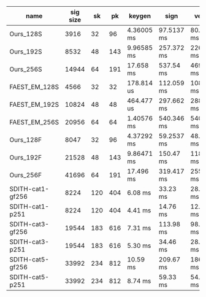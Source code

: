 | name | sig size | sk | pk | keygen | sign | verify |
| ---- | -------- | -- | -- | ------ | ---- | ------ |
| Ours_128S | 3916 | 32 | 96 | 4.36005 ms | 97.5137 ms | 80.2091 ms |
| Ours_192S | 8532 | 48 | 143 | 9.96585 ms | 257.372 ms | 226.706 ms |
| Ours_256S | 14944 | 64 | 191 | 17.658 ms | 537.54 ms | 469.721 ms |
| FAEST_EM_128S | 4566 | 32 | 32 | 178.814 us | 112.059 ms | 108.851 ms |
| FAEST_EM_192S | 10824 | 48 | 48 | 464.477 us | 297.662 ms | 288.398 ms 
| FAEST_EM_256S | 20956 | 64 | 64 | 1.40576 ms | 540.346 ms | 540.04 ms |
| Ours_128F | 8047 | 32 | 96 | 4.37292 ms | 59.2537 ms | 48.4413 ms |
| Ours_192F | 21528 | 48 | 143 | 9.86471 ms | 150.47 ms | 118.968 ms |
| Ours_256F | 41696 | 64 | 191 | 17.496 ms | 319.417 ms | 255.286 ms |
| SDITH-cat1-gf256 | 8224 | 120 | 404 | 6.08 ms | 33.23 ms | 28.62 ms |
| SDITH-cat1-p251 | 8224 | 120 | 404 | 4.41 ms | 14.76 ms | 12.32 ms |
| SDITH-cat3-gf256 | 19544 | 183 | 616 | 7.31 ms | 113.98 ms | 98.82 ms |
| SDITH-cat3-p251 | 19544 | 183 | 616 | 5.30 ms | 34.46 ms | 28.32 ms |
| SDITH-cat5-gf256 | 33992 | 234 | 812 | 10.59 ms | 209.67 ms | 186.77 ms |
| SDITH-cat5-p251 | 33992 | 234 | 812 | 8.74 ms | 59.33 ms | 54.85 ms |


